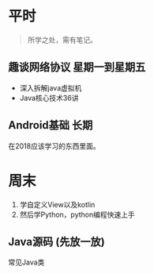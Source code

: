 # 平时
>所学之处，需有笔记。

## 趣谈网络协议  星期一到星期五

- 深入拆解java虚拟机
- Java核心技术36讲

## Android基础  长期

在2018应该学习的东西里面。

# 周末

1. 学自定义View以及kotlin
2. 然后学Python，python编程快速上手

## Java源码   (先放一放)

常见Java类